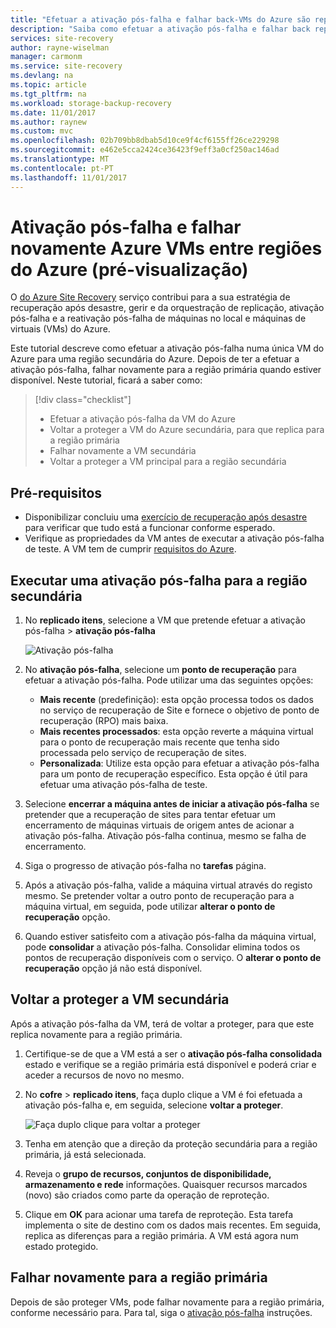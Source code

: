 ```yaml
---
title: "Efetuar a ativação pós-falha e falhar back-VMs do Azure são replicados para uma região do Azure secundária com o Azure Site Recovery (pré-visualização)"
description: "Saiba como efetuar a ativação pós-falha e falhar back replicação de VMs do Azure para uma região secundária do Azure com o Azure Site Recovery"
services: site-recovery
author: rayne-wiselman
manager: carmonm
ms.service: site-recovery
ms.devlang: na
ms.topic: article
ms.tgt_pltfrm: na
ms.workload: storage-backup-recovery
ms.date: 11/01/2017
ms.author: raynew
ms.custom: mvc
ms.openlocfilehash: 02b709bb8dbab5d10ce9f4cf6155ff26ce229298
ms.sourcegitcommit: e462e5cca2424ce36423f9eff3a0cf250ac146ad
ms.translationtype: MT
ms.contentlocale: pt-PT
ms.lasthandoff: 11/01/2017
---
```

# <a name="fail-over-and-fail-back-azure-vms-between-azure-regions-preview"></a>Ativação pós-falha e falhar novamente Azure VMs entre regiões do Azure (pré-visualização)

O [do Azure Site Recovery](site-recovery-overview.md) serviço contribui para a sua estratégia de recuperação após desastre, gerir e da orquestração de replicação, ativação pós-falha e a reativação pós-falha de máquinas no local e máquinas de virtuais (VMs) do Azure.

Este tutorial descreve como efetuar a ativação pós-falha numa única VM do Azure para uma região secundária do Azure. Depois de ter a efetuar a ativação pós-falha, falhar novamente para a região primária quando estiver disponível. Neste tutorial, ficará a saber como:

> [!div class="checklist"]
> * Efetuar a ativação pós-falha da VM do Azure
> * Voltar a proteger a VM do Azure secundária, para que replica para a região primária
> * Falhar novamente a VM secundária
> * Voltar a proteger a VM principal para a região secundária

## <a name="prerequisites"></a>Pré-requisitos

- Disponibilizar concluiu uma [exercício de recuperação após desastre](azure-to-azure-tutorial-dr-drill.md) para verificar que tudo está a funcionar conforme esperado.
- Verifique as propriedades da VM antes de executar a ativação pós-falha de teste. A VM tem de cumprir [requisitos do Azure](site-recovery-support-matrix-to-azure.md#failed-over-azure-vm-requirements).

## <a name="run-a-failover-to-the-secondary-region"></a>Executar uma ativação pós-falha para a região secundária

1. No **replicado itens**, selecione a VM que pretende efetuar a ativação pós-falha > **ativação pós-falha**

   ![Ativação pós-falha](./media/azure-to-azure-tutorial-failover-failback/failover.png)

2. No **ativação pós-falha**, selecione um **ponto de recuperação** para efetuar a ativação pós-falha. Pode utilizar uma das seguintes opções:

   * **Mais recente** (predefinição): esta opção processa todos os dados no serviço de recuperação de Site e fornece o objetivo de ponto de recuperação (RPO) mais baixa.
   * **Mais recentes processados**: esta opção reverte a máquina virtual para o ponto de recuperação mais recente que tenha sido processada pelo serviço de recuperação de sites.
   * **Personalizada**: Utilize esta opção para efetuar a ativação pós-falha para um ponto de recuperação específico. Esta opção é útil para efetuar uma ativação pós-falha de teste.

3. Selecione **encerrar a máquina antes de iniciar a ativação pós-falha** se pretender que a recuperação de sites para tentar efetuar um encerramento de máquinas virtuais de origem antes de acionar a ativação pós-falha. Ativação pós-falha continua, mesmo se falha de encerramento.

4. Siga o progresso de ativação pós-falha no **tarefas** página.

5. Após a ativação pós-falha, valide a máquina virtual através do registo mesmo. Se pretender voltar a outro ponto de recuperação para a máquina virtual, em seguida, pode utilizar **alterar o ponto de recuperação** opção.

6. Quando estiver satisfeito com a ativação pós-falha da máquina virtual, pode **consolidar** a ativação pós-falha.
   Consolidar elimina todos os pontos de recuperação disponíveis com o serviço. O **alterar o ponto de recuperação** opção já não está disponível.

## <a name="reprotect-the-secondary-vm"></a>Voltar a proteger a VM secundária

Após a ativação pós-falha da VM, terá de voltar a proteger, para que este replica novamente para a região primária.

1. Certifique-se de que a VM está a ser o **ativação pós-falha consolidada** estado e verifique se a região primária está disponível e poderá criar e aceder a recursos de novo no mesmo.
2. No **cofre** > **replicado itens**, faça duplo clique a VM é foi efetuada a ativação pós-falha e, em seguida, selecione **voltar a proteger**.

   ![Faça duplo clique para voltar a proteger](./media/azure-to-azure-tutorial-failover-failback/reprotect.png)

2. Tenha em atenção que a direção da proteção secundária para a região primária, já está selecionada.
3. Reveja o **grupo de recursos, conjuntos de disponibilidade, armazenamento e rede** informações. Quaisquer recursos marcados (novo) são criados como parte da operação de reproteção.
4. Clique em **OK** para acionar uma tarefa de reproteção. Esta tarefa implementa o site de destino com os dados mais recentes. Em seguida, replica as diferenças para a região primária. A VM está agora num estado protegido.

## <a name="fail-back-to-the-primary-region"></a>Falhar novamente para a região primária

Depois de são proteger VMs, pode falhar novamente para a região primária, conforme necessário para. Para tal, siga o [ativação pós-falha](#run-a-failover) instruções.

